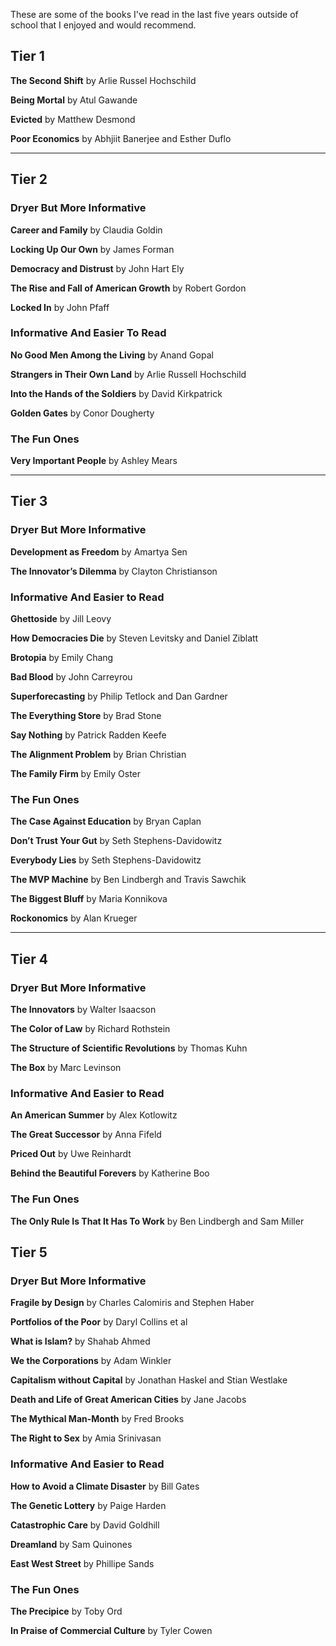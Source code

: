 These are some of the books I've read in the last five years outside of school that I enjoyed and would recommend.

## Tier 1

**The Second Shift** by Arlie Russel Hochschild

**Being Mortal** by Atul Gawande

**Evicted** by Matthew Desmond

**Poor Economics** by Abhjiit Banerjee and Esther Duflo

---

## Tier 2

### Dryer But More Informative
**Career and Family** by Claudia Goldin

**Locking Up Our Own** by James Forman

**Democracy and Distrust** by John Hart Ely

**The Rise and Fall of American Growth** by Robert Gordon

**Locked In** by John Pfaff

### Informative And Easier To Read
**No Good Men Among the Living** by Anand Gopal

**Strangers in Their Own Land** by Arlie Russell Hochschild

**Into the Hands of the Soldiers** by David Kirkpatrick

**Golden Gates** by Conor Dougherty

### The Fun Ones
**Very Important People** by Ashley Mears

---
## Tier 3

### Dryer But More Informative 
**Development as Freedom** by Amartya Sen

**The Innovator’s Dilemma** by Clayton Christianson


### Informative And Easier to Read
**Ghettoside** by Jill Leovy

**How Democracies Die** by Steven Levitsky and Daniel Ziblatt

**Brotopia** by Emily Chang

**Bad Blood** by John Carreyrou

**Superforecasting** by Philip Tetlock and Dan Gardner

**The Everything Store** by Brad Stone

**Say Nothing** by Patrick Radden Keefe

**The Alignment Problem** by Brian Christian

**The Family Firm** by Emily Oster

### The Fun Ones
**The Case Against Education** by Bryan Caplan

**Don’t Trust Your Gut** by Seth Stephens-Davidowitz

**Everybody Lies** by Seth Stephens-Davidowitz

**The MVP Machine** by Ben Lindbergh and Travis Sawchik

**The Biggest Bluff** by Maria Konnikova 

**Rockonomics** by Alan Krueger

---
## Tier 4

### Dryer But More Informative 
**The Innovators** by Walter Isaacson 

**The Color of Law** by Richard Rothstein

**The Structure of Scientific Revolutions** by Thomas Kuhn

**The Box** by Marc Levinson


### Informative And Easier to Read
**An American Summer** by Alex Kotlowitz

**The Great Successor** by Anna Fifeld

**Priced Out** by Uwe Reinhardt

**Behind the Beautiful Forevers** by Katherine Boo


### The Fun Ones
**The Only Rule Is That It Has To Work** by Ben Lindbergh and Sam Miller


## Tier 5

### Dryer But More Informative 
**Fragile by Design** by Charles Calomiris and Stephen Haber

**Portfolios of the Poor** by Daryl Collins et al

**What is Islam?** by Shahab Ahmed

**We the Corporations** by Adam Winkler

**Capitalism without Capital** by Jonathan Haskel and Stian Westlake

**Death and Life of Great American Cities** by Jane Jacobs

**The Mythical Man-Month** by Fred Brooks

**The Right to Sex** by Amia Srinivasan

### Informative And Easier to Read
**How to Avoid a Climate Disaster** by Bill Gates

**The Genetic Lottery** by Paige Harden

**Catastrophic Care** by David Goldhill

**Dreamland** by Sam Quinones

**East West Street** by Phillipe Sands

### The Fun Ones
**The Precipice** by Toby Ord

**In Praise of Commercial Culture** by Tyler Cowen


